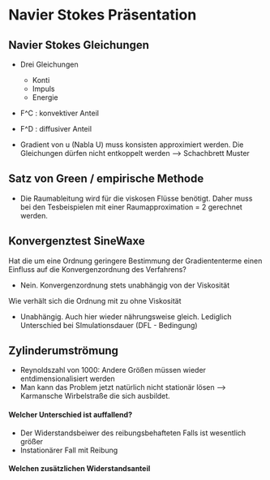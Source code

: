 # Navier Stokes Präsentation

## Navier Stokes Gleichungen
- Drei Gleichungen
  - Konti
  - Impuls
  - Energie
- F^C : konvektiver Anteil
- F^D : diffusiver Anteil

- Gradient von u (Nabla U) muss konsisten approximiert werden. Die Gleichungen dürfen nicht entkoppelt werden --> Schachbrett Muster

## Satz von Green / empirische Methode

- Die Raumableitung wird für die viskosen Flüsse benötigt. Daher muss bei den Tesbeispielen mit einer Raumapproximation = 2 gerechnet werden.

## Konvergenztest SineWaxe

Hat die um eine Ordnung geringere Bestimmung der Gradiententerme einen Einfluss auf die Konvergenzordnung des Verfahrens?
- Nein. Konvergenzordnung stets unabhängig von der Viskosität

Wie verhält sich die Ordnung mit zu ohne Viskosität
- Unabhängig. Auch hier wieder nährungsweise gleich. Lediglich Unterschied bei SImulationsdauer (DFL - Bedingung)
  

## Zylinderumströmung
- Reynoldszahl von 1000: Andere Größen müssen wieder entdimensionalisiert werden
- Man kann das Problem jetzt natürlich nicht stationär lösen --> Karmansche Wirbelstraße die sich ausbildet.

#### Welcher Unterschied ist auffallend?
- Der Widerstandsbeiwer des reibungsbehafteten Falls ist wesentlich größer
- Instationärer Fall mit Reibung

#### Welchen zusätzlichen Widerstandsanteil 